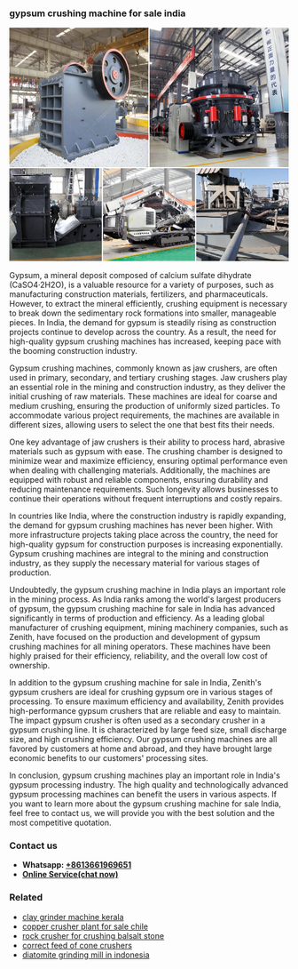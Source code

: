 <h3>gypsum crushing machine for sale india</h3><img src='1708332871.jpg' alt=''><p>Gypsum, a mineral deposit composed of calcium sulfate dihydrate (CaSO4·2H2O), is a valuable resource for a variety of purposes, such as manufacturing construction materials, fertilizers, and pharmaceuticals. However, to extract the mineral efficiently, crushing equipment is necessary to break down the sedimentary rock formations into smaller, manageable pieces. In India, the demand for gypsum is steadily rising as construction projects continue to develop across the country. As a result, the need for high-quality gypsum crushing machines has increased, keeping pace with the booming construction industry.</p><p>Gypsum crushing machines, commonly known as jaw crushers, are often used in primary, secondary, and tertiary crushing stages. Jaw crushers play an essential role in the mining and construction industry, as they deliver the initial crushing of raw materials. These machines are ideal for coarse and medium crushing, ensuring the production of uniformly sized particles. To accommodate various project requirements, the machines are available in different sizes, allowing users to select the one that best fits their needs.</p><p>One key advantage of jaw crushers is their ability to process hard, abrasive materials such as gypsum with ease. The crushing chamber is designed to minimize wear and maximize efficiency, ensuring optimal performance even when dealing with challenging materials. Additionally, the machines are equipped with robust and reliable components, ensuring durability and reducing maintenance requirements. Such longevity allows businesses to continue their operations without frequent interruptions and costly repairs.</p><p>In countries like India, where the construction industry is rapidly expanding, the demand for gypsum crushing machines has never been higher. With more infrastructure projects taking place across the country, the need for high-quality gypsum for construction purposes is increasing exponentially. Gypsum crushing machines are integral to the mining and construction industry, as they supply the necessary material for various stages of production.</p><p>Undoubtedly, the gypsum crushing machine in India plays an important role in the mining process. As India ranks among the world's largest producers of gypsum, the gypsum crushing machine for sale in India has advanced significantly in terms of production and efficiency. As a leading global manufacturer of crushing equipment, mining machinery companies, such as Zenith, have focused on the production and development of gypsum crushing machines for all mining operators. These machines have been highly praised for their efficiency, reliability, and the overall low cost of ownership.</p><p>In addition to the gypsum crushing machine for sale in India, Zenith's gypsum crushers are ideal for crushing gypsum ore in various stages of processing. To ensure maximum efficiency and availability, Zenith provides high-performance gypsum crushers that are reliable and easy to maintain. The impact gypsum crusher is often used as a secondary crusher in a gypsum crushing line. It is characterized by large feed size, small discharge size, and high crushing efficiency. Our gypsum crushing machines are all favored by customers at home and abroad, and they have brought large economic benefits to our customers' processing sites.</p><p>In conclusion, gypsum crushing machines play an important role in India's gypsum processing industry. The high quality and technologically advanced gypsum processing machines can benefit the users in various aspects. If you want to learn more about the gypsum crushing machine for sale India, feel free to contact us, we will provide you with the best solution and the most competitive quotation.</p><h3>Contact us</h3><ul><li><strong>Whatsapp:&nbsp;<a href="https://wa.me/8613661969651">+8613661969651</a></strong></li><li><a href="https://swt.shibang-china.com/?git&amp;zhl&amp;gypsum crushing machine for sale india"><strong>Online Service(chat now)</strong></a></li></ul><h3>Related</h3><ul><li><a href='clay grinder machine kerala.md'>clay grinder machine kerala</a></li><li><a href='copper crusher plant for sale chile.md'>copper crusher plant for sale chile</a></li><li><a href='rock crusher for crushing balsalt stone.md'>rock crusher for crushing balsalt stone</a></li><li><a href='correct feed of cone crushers.md'>correct feed of cone crushers</a></li><li><a href='diatomite grinding mill in indonesia.md'>diatomite grinding mill in indonesia</a></li></ul>